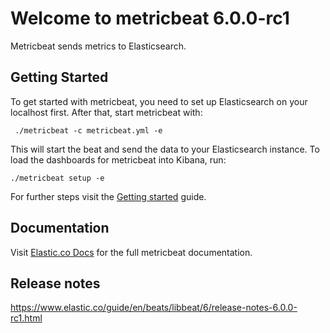 # Welcome to metricbeat 6.0.0-rc1

Metricbeat sends metrics to Elasticsearch.

## Getting Started

To get started with metricbeat, you need to set up Elasticsearch on your localhost first. After that, start metricbeat with:

     ./metricbeat -c metricbeat.yml -e

This will start the beat and send the data to your Elasticsearch instance. To load the dashboards for metricbeat into Kibana, run:

    ./metricbeat setup -e

For further steps visit the [Getting started](https://www.elastic.co/guide/en/beats/metricbeat/6/metricbeat-getting-started.html) guide.

## Documentation

Visit [Elastic.co Docs](https://www.elastic.co/guide/en/beats/metricbeat/6/index.html) for the full metricbeat documentation.

## Release notes

https://www.elastic.co/guide/en/beats/libbeat/6/release-notes-6.0.0-rc1.html
